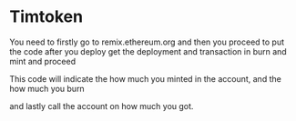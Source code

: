 # Timtoken

You need to firstly go to remix.ethereum.org
and then you proceed to put the code
after you deploy
get the deployment and transaction in
burn and mint and proceed

This code will indicate the how much you minted in the account, and the how much you burn

and lastly call the account on how much you got.
